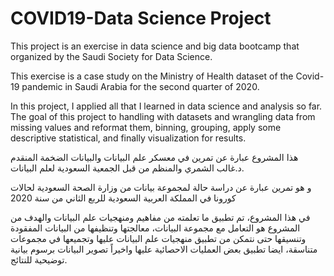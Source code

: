 # COVID19-Data Science Project
This project is an exercise in data science and big data bootcamp that organized by the Saudi Society for Data Science.

This exercise is a case study on the Ministry of Health dataset of the Covid-19 pandemic in Saudi Arabia for the second quarter of 2020.

In this project, I applied all that I learned in data science and analysis so far.
The goal of this project to handling with datasets and wrangling data from missing values and reformat them, binning, grouping, apply some descriptive statistical, and finally visualization for results.


هذا المشروع عبارة عن تمرين في معسكر علم البيانات والبيانات الضخمة المنقدم د.غالب الشمري والمنظم من قبل الجمعية السعودية لعلم البيانات.

و هو تمرين عبارة عن دراسة حالة لمجموعة بيانات من وزارة الصحة السعودية لحالات كورونا في المملكة العربية السعودية  للربع الثاني من سنة 2020

في هذا المشروع، تم تطبيق ما تعلمته من مفاهيم ومنهجيات علم البيانات
والهدف من المشروع هو التعامل مع مجموعة البيانات، معالجتها وتنظيفها من البيانات المفقودة وتنسيقها حتى نتمكن من تطبيق منهجيات علم البيانات عليها وتجميعها في مجموعات متناسقة، ايضا تطبيق بعض العمليات الاحصائية عليها واخيراً تصوير البيانات برسوم بيانية توضيحية للنتائج. 
